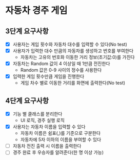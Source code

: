 # 자동차 경주 게임

## 3단계 요구사항
* [X] 사용자는 게임 횟수와 자동차 대수를 입력할 수 있다(No test)
* [X] 사용자가 입력한 대수 만큼의 자동차를 생성하고 번호를 부여한다
  * 자동차는 고유의 번호화 이동한 거리 정보(초기값:0)를 가진다
* [X] 자동차는 Random 값이 4 이상일 때 1만큼 전진한다
  * Random 값은 0-9 사이의 정수를 사용한다
* [X] 입력한 게임 횟수만큼 게임을 진행한다
  * 게임 차수 별로 이동한 거리를 화면에 출력한다(No test)

## 4단계 요구사항
* [X] 기능 별 클래스를 분리한다
  * UI 로직, 경주 실행 로직
* [X] 사용자는 자동차 이름을 입력할 수 있다
  * 자동차 이름은 쉼표(,)를 기준으로 구분한다
  * 자동차에 5자 이하의 이름을 부여할 수 있다
* [ ] 자동차 전진 출력 시 이름을 출력한다
* [ ] 경주 완료 후 우승자를 알려준다(한 명 이상 가능)